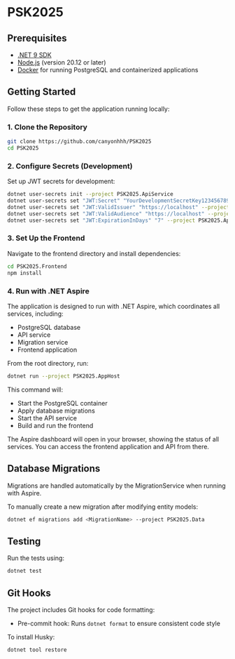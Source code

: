 # PSK2025

## Prerequisites

- [.NET 9 SDK](https://dotnet.microsoft.com/download/dotnet/9.0)
- [Node.js](https://nodejs.org/) (version 20.12 or later)
- [Docker](https://www.docker.com/products/docker-desktop) for running PostgreSQL and containerized applications

## Getting Started

Follow these steps to get the application running locally:

### 1. Clone the Repository

```bash
git clone https://github.com/canyonhhh/PSK2025
cd PSK2025
```

### 2. Configure Secrets (Development)

Set up JWT secrets for development:

```bash
dotnet user-secrets init --project PSK2025.ApiService
dotnet user-secrets set "JWT:Secret" "YourDevelopmentSecretKey1234567890123456789012" --project PSK2025.ApiService
dotnet user-secrets set "JWT:ValidIssuer" "https://localhost" --project PSK2025.ApiService
dotnet user-secrets set "JWT:ValidAudience" "https://localhost" --project PSK2025.ApiService
dotnet user-secrets set "JWT:ExpirationInDays" "7" --project PSK2025.ApiService
```

### 3. Set Up the Frontend

Navigate to the frontend directory and install dependencies:

```bash
cd PSK2025.Frontend
npm install
```

### 4. Run with .NET Aspire

The application is designed to run with .NET Aspire, which coordinates all services, including:

- PostgreSQL database
- API service
- Migration service
- Frontend application

From the root directory, run:

```bash
dotnet run --project PSK2025.AppHost
```

This command will:

- Start the PostgreSQL container
- Apply database migrations
- Start the API service
- Build and run the frontend

The Aspire dashboard will open in your browser, showing the status of all services. You can access the frontend application and API from there.

## Database Migrations

Migrations are handled automatically by the MigrationService when running with Aspire.

To manually create a new migration after modifying entity models:

```bash
dotnet ef migrations add <MigrationName> --project PSK2025.Data
```

## Testing

Run the tests using:

```bash
dotnet test
```

## Git Hooks

The project includes Git hooks for code formatting:

- Pre-commit hook: Runs `dotnet format` to ensure consistent code style

To install Husky:

```bash
dotnet tool restore
```
